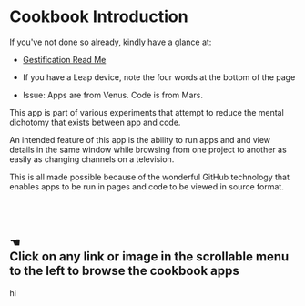 Cookbook Introduction
=====================

If you've not done so already, kindly have a glance at: 

* [Gestification Read Me](../index.html)

* If you have a Leap device, note the four words at the bottom of the page

* Issue: Apps are from Venus. Code is from Mars.
  
 This app is part of various experiments that attempt to reduce the mental dichotomy that exists between app and code.
 
 An intended feature of this app is the ability to run apps and and view details in the same window 
 while browsing from one project to another as easily as changing channels on a television.
 
 This is all made possible because of the wonderful GitHub technology that enables apps to be run in pages and code to be viewed in source format.
  
  
<br>  
  
<br> 
 
## &#x261A;<br>Click on any link or image in the scrollable menu to the left to browse the cookbook apps

<div style=display:none; >

This text should appear on the GitHub view of the page but nit the HTML version...

</div>

hi

